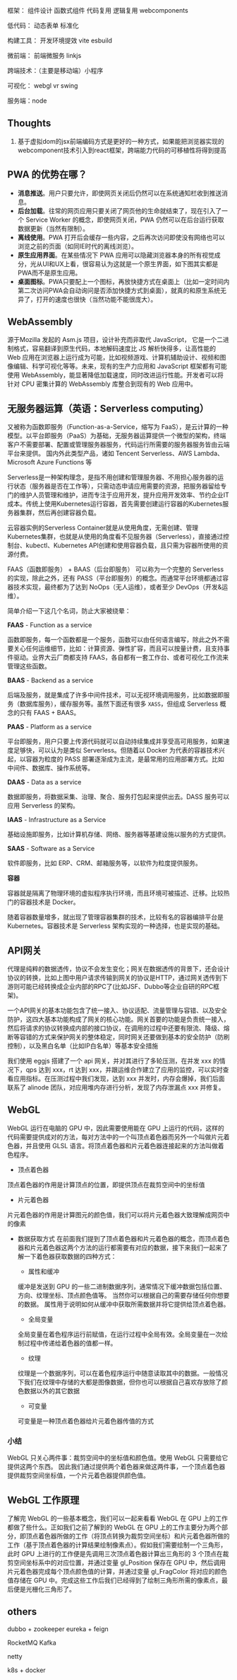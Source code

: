 框架： 组件设计 函数式组件 代码复用 逻辑复用 webcomponents

低代码： 动态表单 标准化

构建工具： 开发环境提效 vite esbuild

微前端： 前端微服务 linkjs 

跨端技术：（主要是移动端）小程序

可视化： webgl vr swing  

服务端：node

## Thoughts

1. 基于虚拟dom的jsx前端编码方式是更好的一种方式，如果能把浏览器实现的webcomponent技术引入到react框架，跨端能力代码的可移植性将得到提高









## PWA 的优势在哪？ 

- **消息推送**。用户只要允许，即使网页关闭后仍然可以在系统通知栏收到推送消息。 
- **后台加载**。往常的网页应用只要关闭了网页他的生命就结束了，现在引入了一个 Service Worker 的概念，即使网页关闭，PWA 仍然可以在后台运行获取数据更新（当然有限制）。
- **离线使用**。PWA 打开后会缓存一些内容，之后再次访问即使没有网络也可以浏览之前的页面（如同IE时代的离线浏览）。
- **原生应用界面**。在某些情况下 PWA 应用可以隐藏浏览器本身的所有视觉成分，光从UI和UX上看，很容易认为这就是一个原生界面，如下图其实都是PWA而不是原生应用。
- **桌面图标**。PWA只要配上一个图标，再放快捷方式在桌面上（比如一定时间内第二次访问PWA会自动询问是否添加快捷方式到桌面），就真的和原生系统无异了，打开的速度也很快（当然功能不能很庞大）。  

## WebAssembly 

源于Mozilla 发起的 Asm.js 项目，设计补充而非取代 JavaScript， 它是一个二进制格式，容易翻译到原生代码，本地解码速度比 JS 解析快得多，让高性能的 Web 应用在浏览器上运行成为可能，比如视频游戏、计算机辅助设计、视频和图像编辑、科学可视化等等。未来，现有的生产力应用和 JavaScript 框架都有可能使用 WebAssembly，能显著降低加载速度，同时改进运行性能。开发者可以将针对 CPU 密集计算的 WebAssembly 库整合到现有的 Web 应用中。

## 无服务器运算（英语：Serverless computing）

又被称为函数即服务（Function-as-a-Service，缩写为 FaaS），是云计算的一种模型。以平台即服务（PaaS）为基础，无服务器运算提供一个微型的架构，终端客户不需要部署、配置或管理服务器服务，代码运行所需要的服务器服务皆由云端平台来提供。 国内外此类型产品，诸如 Tencent Serverless、AWS Lambda、Microsoft Azure Functions 等

Serverless是一种架构理念，是指不用创建和管理服务器、不用担心服务器的运行状态（服务器是否在工作等），只需动态申请应用需要的资源，把服务器留给专门的维护人员管理和维护，进而专注于应用开发，提升应用开发效率、节约企业IT成本。传统上使用Kubernetes运行容器，首先需要创建运行容器的Kubernetes服务器集群，然后再创建容器负载。

云容器实例的Serverless Container就是从使用角度，无需创建、管理Kubernetes集群，也就是从使用的角度看不见服务器（Serverless），直接通过控制台、kubectl、Kubernetes API创建和使用容器负载，且只需为容器所使用的资源付费。

FAAS（函数即服务） + BAAS（后台即服务） 可以称为一个完整的 Serverless 的实现，除此之外，还有 PASS（平台即服务）的概念。而通常平台环境都通过容器技术实现，最终都为了达到 NoOps（无人运维），或者至少 DevOps（开发&运维）。

简单介绍一下这几个名词，防止大家被绕晕：

**FAAS** - Function as a service

函数即服务，每一个函数都是一个服务，函数可以由任何语言编写，除此之外不需要关心任何运维细节，比如：计算资源、弹性扩容，而且可以按量计费，且支持事件驱动。业界大云厂商都支持 FAAS，各自都有一套工作台、或者可视化工作流来管理这些函数。

**BAAS** - Backend as a service

后端及服务，就是集成了许多中间件技术，可以无视环境调用服务，比如数据即服务（数据库服务），缓存服务等。虽然下面还有很多 `XASS`，但组成 Serverless 概念的只有 FAAS + BAAS。

**PAAS** - Platform as a service

平台即服务，用户只要上传源代码就可以自动持续集成并享受高可用服务，如果速度足够快，可以认为是类似 Serverless。但随着以 Docker 为代表的容器技术兴起，以容器为粒度的 PASS 部署逐渐成为主流，是最常用的应用部署方式。比如中间件、数据库、操作系统等。

**DAAS** - Data as a service

数据即服务，将数据采集、治理、聚合、服务打包起来提供出去。DASS 服务可以应用 Serverless 的架构。

**IAAS** - Infrastructure as a Service

基础设施即服务，比如计算机存储、网络、服务器等基建设施以服务的方式提供。

**SAAS** - Software as a Service

软件即服务，比如 ERP、CRM、邮箱服务等，以软件为粒度提供服务。

**容器**

容器就是隔离了物理环境的虚拟程序执行环境，而且环境可被描述、迁移。比较热门的容器技术是 Docker。

随着容器数量增多，就出现了管理容器集群的技术，比较有名的容器编排平台是 Kubernetes。容器技术是 Serverless 架构实现的一种选择，也是实现的基础。

## API网关

代理是纯粹的数据透传，协议不会发生变化；网关在数据透传的背景下，还会设计协议的转换，比如上图中用户请求传输到网关的协议是HTTP，通过网关透传到下游则可能已经转换成企业内部的RPC了(比如JSF、Dubbo等企业自研的RPC框架)。

一个API网关的基本功能包含了统一接入、协议适配、流量管理与容错、以及安全防护，这四大基本功能构成了网关的核心功能。网关首要的功能是负责统一接入，然后将请求的协议转换成内部的接口协议，在调用的过程中还要有限流、降级、熔断等容错的方式来保护网关的整体稳定，同时网关还要做到基本的安全防护（防刷控制），以及黑白名单（比如IP白名单）等基本安全措施

 我们使用 eggjs 搭建了一个 api 网关，并对其进行了多轮压测，在并发 xxx 的情况下，qps 达到 xxx，rt 达到 xxx，并跟运维合作建立了应用的监控，可以实时查看应用指标。在压测过程中我们发现，达到 xxx 并发时，内存会爆掉，我们后面联系了 alinode 团队，对应用堆内存进行分析，发现了内存泄漏点 xxx 并修复。

## WebGL

WebGL 运行在电脑的 GPU 中，因此需要使用能在 GPU 上运行的代码，这样的代码需要提供成对的方法，每对方法中的一个叫顶点着色器而另外一个叫做片元着色器，并且使用 GLSL 语言。将顶点着色器和片元着色器连接起来的方法叫做着色程序。

- 顶点着色器

顶点着色器的作用是计算顶点的位置，即提供顶点在裁剪空间中的坐标值 

- 片元着色器

片元着色器的作用是计算图元的颜色值，我们可以将片元着色器大致理解成网页中的像素

- 数据获取方式 在前面我们提到了顶点着色器和片元着色器的概念，而顶点着色器和片元着色器这两个方法的运行都需要有对应的数据，接下来我们一起来了解一下着色器获取数据的四种方式：

  - 属性和缓冲

  缓冲是发送到 GPU 的一些二进制数据序列，通常情况下缓冲数据包括位置、方向、纹理坐标、顶点颜色值等。 当然你可以根据自己的需要存储任何你想要的数据。 属性用于说明如何从缓冲中获取所需数据并将它提供给顶点着色器。

  - 全局变量

  全局变量在着色程序运行前赋值，在运行过程中全局有效。全局变量在一次绘制过程中传递给着色器的值都一样。

  - 纹理

  纹理是一个数据序列，可以在着色程序运行中随意读取其中的数据。一般情况下我们在纹理中存储的大都是图像数据，但你也可以根据自己喜欢存放除了颜色数据以外的其它数据

  - 可变量

  可变量是一种顶点着色器给片元着色器传值的方式

### 小结

WebGL 只关心两件事：裁剪空间中的坐标值和颜色值。使用 WebGL 只需要给它提供这两个东西。 因此我们通过提供两个着色器来做这两件事，一个顶点着色器提供裁剪空间坐标值，一个片元着色器提供颜色值。

## WebGL 工作原理

了解完 WebGL 的一些基本概念，我们可以一起来看看 WebGL 在 GPU 上的工作都做了些什么。正如我们之前了解到的 WebGL 在 GPU 上的工作主要分为两个部分，即顶点着色器所做的工作（将顶点转换为裁剪空间坐标）和片元着色器所做的工作（基于顶点着色器的计算结果绘制像素点）。假如我们需要绘制一个三角形，此时 GPU 上进行的工作便是先调用三次顶点着色器计算出三角形的 3 个顶点在裁剪空间坐标系中的对应位置，并通过变量 gl_Position 保存在 GPU 中，然后调用片元着色器完成每个顶点颜色值的计算，并通过变量 gl_FragColor 将对应的颜色值存储在 GPU 中。完成这些工作后我们已经得到了绘制三角形所需的像素点，最后便是光栅化三角形了。



## others

dubbo + zookeeper	eureka + feign

RocketMQ	Kafka

netty

k8s + docker

